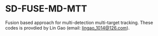 # SD-FUSE-MD-MTT
Fusion based approach for multi-detection multi-target tracking.
These codes is provdied by Lin Gao (email: lingao_1014@126.com).
